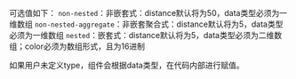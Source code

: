 可选值如下：
`non-nested`：非嵌套式：distance默认将为50，data类型必须为一维数组
`non-nested-aggregate`：非嵌套聚合式：distance默认将为5，data类型必须为一维数组
`nested`：嵌套式：distance默认将为5，data类型必须为二维数组；color必须为数组形式，且为16进制

如果用户未定义type，组件会根据data类型，在代码内部进行赋值。